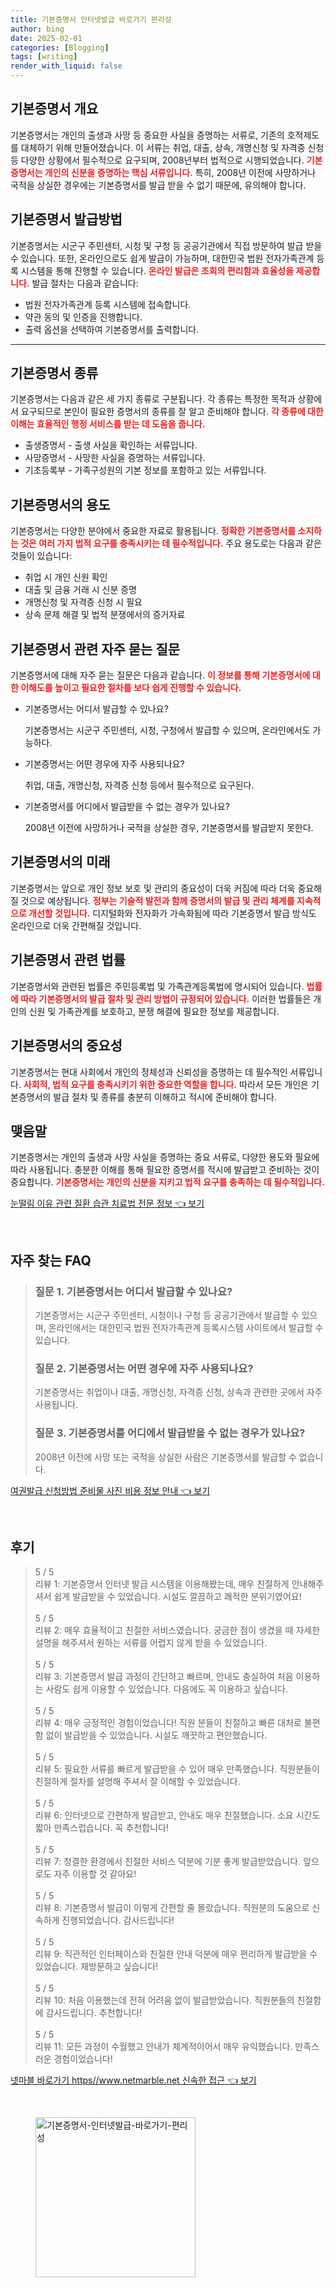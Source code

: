 ```yaml
---
title: 기본증명서 인터넷발급 바로가기 편리성
author: bing
date: 2025-02-01
categories: [Blogging]
tags: [writing]
render_with_liquid: false
---
```

<h2 id='기본증명서_개요'>기본증명서 개요</h2>

<p>기본증명서는 개인의 출생과 사망 등 중요한 사실을 증명하는 서류로, 기존의 호적제도를 대체하기 위해 만들어졌습니다. 이 서류는 취업, 대출, 상속, 개명신청 및 자격증 신청 등 다양한 상황에서 필수적으로 요구되며, 2008년부터 법적으로 시행되었습니다. <b><span style="color: #ee2323;">기본증명서는 개인의 신분을 증명하는 핵심 서류입니다.</span></b> 특히, 2008년 이전에 사망하거나 국적을 상실한 경우에는 기본증명서를 발급 받을 수 없기 때문에, 유의해야 합니다.</p>

<h2 id='기본증명서_발급방법'>기본증명서 발급방법</h2>

<p>기본증명서는 시군구 주민센터, 시청 및 구청 등 공공기관에서 직접 방문하여 발급 받을 수 있습니다. 또한, 온라인으로도 쉽게 발급이 가능하며, 대한민국 법원 전자가족관계 등록 시스템을 통해 진행할 수 있습니다. <b><span style="color: #ee2323;">온라인 발급은 조회의 편리함과 효율성을 제공합니다.</span></b> 발급 절차는 다음과 같습니다:</p>

<ul>
    <li>법원 전자가족관계 등록 시스템에 접속합니다.</li>
    <li>약관 동의 및 인증을 진행합니다.</li>
    <li>출력 옵션을 선택하여 기본증명서를 출력합니다.</li>
</ul>

<hr />

<h2 id='기본증명서_종류'>기본증명서 종류</h2>

<p>기본증명서는 다음과 같은 세 가지 종류로 구분됩니다. 각 종류는 특정한 목적과 상황에서 요구되므로 본인이 필요한 증명서의 종류를 잘 알고 준비해야 합니다. <b><span style="color: #ee2323;">각 종류에 대한 이해는 효율적인 행정 서비스를 받는 데 도움을 줍니다.</span></b></p>

<ul>
    <li>출생증명서 - 출생 사실을 확인하는 서류입니다.</li>
    <li>사망증명서 - 사망한 사실을 증명하는 서류입니다.</li>
    <li>기초등록부 - 가족구성원의 기본 정보를 포함하고 있는 서류입니다.</li>
</ul>

<h2 id='기본증명서_용도'>기본증명서의 용도</h2>

<p>기본증명서는 다양한 분야에서 중요한 자료로 활용됩니다. <b><span style="color: #ee2323;">정확한 기본증명서를 소지하는 것은 여러 가지 법적 요구를 충족시키는 데 필수적입니다.</span></b> 주요 용도로는 다음과 같은 것들이 있습니다:</p>

<ul>
    <li>취업 시 개인 신원 확인</li>
    <li>대출 및 금융 거래 시 신분 증명</li>
    <li>개명신청 및 자격증 신청 시 필요</li>
    <li>상속 문제 해결 및 법적 분쟁에서의 증거자료</li>
</ul>

<h2 id='기본증명서_자주_묻는_질문'>기본증명서 관련 자주 묻는 질문</h2>

<p>기본증명서에 대해 자주 묻는 질문은 다음과 같습니다. <b><span style="color: #ee2323;">이 정보를 통해 기본증명서에 대한 이해도를 높이고 필요한 절차를 보다 쉽게 진행할 수 있습니다.</span></b></p>

<ul>
    <li>기본증명서는 어디서 발급할 수 있나요?
        <p>기본증명서는 시군구 주민센터, 시청, 구청에서 발급할 수 있으며, 온라인에서도 가능하다.</p>
    </li>
    <li>기본증명서는 어떤 경우에 자주 사용되나요?
        <p>취업, 대출, 개명신청, 자격증 신청 등에서 필수적으로 요구된다.</p>
    </li>
    <li>기본증명서를 어디에서 발급받을 수 없는 경우가 있나요?
        <p>2008년 이전에 사망하거나 국적을 상실한 경우, 기본증명서를 발급받지 못한다.</p>
    </li>
</ul>

<h2 id='기본증명서의_미래'>기본증명서의 미래</h2>

<p>기본증명서는 앞으로 개인 정보 보호 및 관리의 중요성이 더욱 커짐에 따라 더욱 중요해질 것으로 예상됩니다. <b><span style="color: #ee2323;">정부는 기술적 발전과 함께 증명서의 발급 및 관리 체계를 지속적으로 개선할 것입니다.</span></b> 디지털화와 전자화가 가속화됨에 따라 기본증명서 발급 방식도 온라인으로 더욱 간편해질 것입니다.</p>

<h2 id='기본증명서_관련_법률'>기본증명서 관련 법률</h2>

<p>기본증명서와 관련된 법률은 주민등록법 및 가족관계등록법에 명시되어 있습니다. <b><span style="color: #ee2323;">법률에 따라 기본증명서의 발급 절차 및 관리 방법이 규정되어 있습니다.</span></b> 이러한 법률들은 개인의 신원 및 가족관계를 보호하고, 분쟁 해결에 필요한 정보를 제공합니다.</p>

<h2 id='기본증명서_의_중요성'>기본증명서의 중요성</h2>

<p>기본증명서는 현대 사회에서 개인의 정체성과 신뢰성을 증명하는 데 필수적인 서류입니다. <b><span style="color: #ee2323;">사회적, 법적 요구를 충족시키기 위한 중요한 역할을 합니다.</span></b> 따라서 모든 개인은 기본증명서의 발급 절차 및 종류를 충분히 이해하고 적시에 준비해야 합니다.</p>

<h2 id='기본증명서_맺음말'>맺음말</h2>

<p>기본증명서는 개인의 출생과 사망 사실을 증명하는 중요 서류로, 다양한 용도와 필요에 따라 사용됩니다. 충분한 이해를 통해 필요한 증명서를 적시에 발급받고 준비하는 것이 중요합니다. <b><span style="color: #ee2323;">기본증명서는 개인의 신분을 지키고 법적 요구를 충족하는 데 필수적입니다.</span></b></p>
<p><a class="click-button" title="눈떨림 이유 관련 질환 습관 치료법 전문 정보" href="https://adkhouse.github.io/posts/%EB%88%88%EB%96%A8%EB%A6%BC-%EC%9D%B4%EC%9C%A0-%EA%B4%80%EB%A0%A8-%EC%A7%88%ED%99%98-%EC%8A%B5%EA%B4%80-%EC%B9%98%EB%A3%8C%EB%B2%95-%EC%A0%84%EB%AC%B8-%EC%A0%95%EB%B3%B4/" rel="dofollow">눈떨림 이유 관련 질환 습관 치료법 전문 정보 👈 보기</a></p><br>
<h2 id='자주_찾는_FAQ'>자주 찾는 FAQ</h2>
<div itemscope="" itemtype="https://schema.org/FAQPage"> 
<blockquote> 
<div itemscope="" itemprop="mainEntity" itemtype="https://schema.org/Question"> 
<h3 itemprop="name">질문 1. 기본증명서는 어디서 발급할 수 있나요?</h3> 
<div itemscope="" itemprop="acceptedAnswer" itemtype="https://schema.org/Answer"> 
<span itemprop="text"> 
<p>기본증명서는 시군구 주민센터, 시청이나 구청 등 공공기관에서 발급할 수 있으며, 온라인에서는 대한민국 법원 전자가족관계 등록시스템 사이트에서 발급할 수 있습니다.</p> 
</span> 
</div> 
</div> 

<div itemscope="" itemprop="mainEntity" itemtype="https://schema.org/Question"> 
<h3 itemprop="name">질문 2. 기본증명서는 어떤 경우에 자주 사용되나요?</h3> 
<div itemscope="" itemprop="acceptedAnswer" itemtype="https://schema.org/Answer"> 
<span itemprop="text"> 
<p>기본증명서는 취업이나 대출, 개명신청, 자격증 신청, 상속과 관련한 곳에서 자주 사용됩니다.</p> 
</span> 
</div> 
</div> 

<div itemscope="" itemprop="mainEntity" itemtype="https://schema.org/Question"> 
<h3 itemprop="name">질문 3. 기본증명서를 어디에서 발급받을 수 없는 경우가 있나요?</h3> 
<div itemscope="" itemprop="acceptedAnswer" itemtype="https://schema.org/Answer"> 
<span itemprop="text"> 
<p>2008년 이전에 사망 또는 국적을 상실한 사람은 기본증명서를 발급할 수 없습니다.</p> 
</span> 
</div> 
</div> 
</blockquote> 
</div>
<p><a class="click-button" title="여권발급 신청방법 준비물 사진 비용 정보 안내" href="https://adkhouse.github.io/posts/%EC%97%AC%EA%B6%8C%EB%B0%9C%EA%B8%89-%EC%8B%A0%EC%B2%AD%EB%B0%A9%EB%B2%95-%EC%A4%80%EB%B9%84%EB%AC%BC-%EC%82%AC%EC%A7%84-%EB%B9%84%EC%9A%A9-%EC%A0%95%EB%B3%B4-%EC%95%88%EB%82%B4/" rel="dofollow">여권발급 신청방법 준비물 사진 비용 정보 안내 👈 보기</a></p><br>
<h2 id='후기'>후기</h2>
<div itemscope itemtype="https://schema.org/Product">
  <blockquote>
  <div itemprop="review" itemscope itemtype="https://schema.org/Review">
      <div itemprop="reviewRating" itemscope itemtype="https://schema.org/Rating"> <span itemprop="ratingValue">5</span> / <span itemprop="bestRating">5</span> </div>
      <span itemprop="reviewBody">리뷰 1: 기본증명서 인터넷 발급 시스템을 이용해봤는데, 매우 친절하게 안내해주셔서 쉽게 발급받을 수 있었습니다. 시설도 깔끔하고 쾌적한 분위기였어요!</span>
  </div>
  <br>
  <div itemprop="review" itemscope itemtype="https://schema.org/Review">
      <div itemprop="reviewRating" itemscope itemtype="https://schema.org/Rating"> <span itemprop="ratingValue">5</span> / <span itemprop="bestRating">5</span> </div>
      <span itemprop="reviewBody">리뷰 2: 매우 효율적이고 친절한 서비스였습니다. 궁금한 점이 생겼을 때 자세한 설명을 해주셔서 원하는 서류를 어렵지 않게 받을 수 있었습니다.</span>
  </div>
  <br>
  <div itemprop="review" itemscope itemtype="https://schema.org/Review">
      <div itemprop="reviewRating" itemscope itemtype="https://schema.org/Rating"> <span itemprop="ratingValue">5</span> / <span itemprop="bestRating">5</span> </div>
      <span itemprop="reviewBody">리뷰 3: 기본증명서 발급 과정이 간단하고 빠르며, 안내도 충실하여 처음 이용하는 사람도 쉽게 이용할 수 있었습니다. 다음에도 꼭 이용하고 싶습니다.</span>
  </div>
  <br>
  <div itemprop="review" itemscope itemtype="https://schema.org/Review">
      <div itemprop="reviewRating" itemscope itemtype="https://schema.org/Rating"> <span itemprop="ratingValue">5</span> / <span itemprop="bestRating">5</span> </div>
      <span itemprop="reviewBody">리뷰 4: 매우 긍정적인 경험이었습니다! 직원 분들이 친절하고 빠른 대처로 불편함 없이 발급받을 수 있었습니다. 시설도 깨끗하고 편안했습니다.</span>
  </div>
  <br>
  <div itemprop="review" itemscope itemtype="https://schema.org/Review">
      <div itemprop="reviewRating" itemscope itemtype="https://schema.org/Rating"> <span itemprop="ratingValue">5</span> / <span itemprop="bestRating">5</span> </div>
      <span itemprop="reviewBody">리뷰 5: 필요한 서류를 빠르게 발급받을 수 있어 매우 만족했습니다. 직원분들이 친절하게 절차를 설명해 주셔서 잘 이해할 수 있었습니다.</span>
  </div>
  <br>
  <div itemprop="review" itemscope itemtype="https://schema.org/Review">
      <div itemprop="reviewRating" itemscope itemtype="https://schema.org/Rating"> <span itemprop="ratingValue">5</span> / <span itemprop="bestRating">5</span> </div>
      <span itemprop="reviewBody">리뷰 6: 인터넷으로 간편하게 발급받고, 안내도 매우 친절했습니다. 소요 시간도 짧아 만족스럽습니다. 꼭 추천합니다!</span>
  </div>
  <br>
  <div itemprop="review" itemscope itemtype="https://schema.org/Review">
      <div itemprop="reviewRating" itemscope itemtype="https://schema.org/Rating"> <span itemprop="ratingValue">5</span> / <span itemprop="bestRating">5</span> </div>
      <span itemprop="reviewBody">리뷰 7: 청결한 환경에서 친절한 서비스 덕분에 기분 좋게 발급받았습니다. 앞으로도 자주 이용할 것 같아요!</span>
  </div>
  <br>
  <div itemprop="review" itemscope itemtype="https://schema.org/Review">
      <div itemprop="reviewRating" itemscope itemtype="https://schema.org/Rating"> <span itemprop="ratingValue">5</span> / <span itemprop="bestRating">5</span> </div>
      <span itemprop="reviewBody">리뷰 8: 기본증명서 발급이 이렇게 간편할 줄 몰랐습니다. 직원분의 도움으로 신속하게 진행되었습니다. 감사드립니다!</span>
  </div>
  <br>
  <div itemprop="review" itemscope itemtype="https://schema.org/Review">
      <div itemprop="reviewRating" itemscope itemtype="https://schema.org/Rating"> <span itemprop="ratingValue">5</span> / <span itemprop="bestRating">5</span> </div>
      <span itemprop="reviewBody">리뷰 9: 직관적인 인터페이스와 친절한 안내 덕분에 매우 편리하게 발급받을 수 있었습니다. 재방문하고 싶습니다!</span>
  </div>
  <br>
  <div itemprop="review" itemscope itemtype="https://schema.org/Review">
      <div itemprop="reviewRating" itemscope itemtype="https://schema.org/Rating"> <span itemprop="ratingValue">5</span> / <span itemprop="bestRating">5</span> </div>
      <span itemprop="reviewBody">리뷰 10: 처음 이용했는데 전혀 어려움 없이 발급받았습니다. 직원분들의 친절함에 감사드립니다. 추천합니다!</span>
  </div>
  <br>
  <div itemprop="review" itemscope itemtype="https://schema.org/Review">
      <div itemprop="reviewRating" itemscope itemtype="https://schema.org/Rating"> <span itemprop="ratingValue">5</span> / <span itemprop="bestRating">5</span> </div>
      <span itemprop="reviewBody">리뷰 11: 모든 과정이 수월했고 안내가 체계적이어서 매우 유익했습니다. 만족스러운 경험이었습니다!</span>
  </div>
  </blockquote>
</div>
<p><a class="click-button" title="넷마블 바로가기 https//www.netmarble.net 신속한 접근" href="https://adkhouse.github.io/posts/%EB%84%B7%EB%A7%88%EB%B8%94-%EB%B0%94%EB%A1%9C%EA%B0%80%EA%B8%B0-httpswww.netmarble.net-%EC%8B%A0%EC%86%8D%ED%95%9C-%EC%A0%91%EA%B7%BC/" rel="dofollow">넷마블 바로가기 https//www.netmarble.net 신속한 접근 👈 보기</a></p><br>
<figure class="image"><img src="https://adkhouse.github.io/assets/img/thumbnail/기본증명서-인터넷발급-바로가기-편리성.webp" alt="기본증명서-인터넷발급-바로가기-편리성" width="256" height="256"></figure>